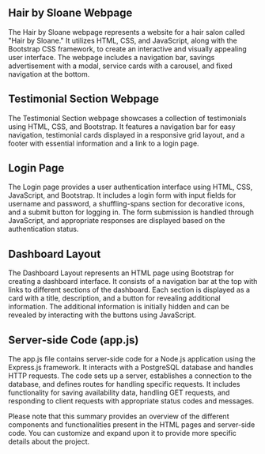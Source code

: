 
## Hair by Sloane Webpage

The Hair by Sloane webpage represents a website for a hair salon called "Hair by Sloane." It utilizes HTML, CSS, and JavaScript, along with the Bootstrap CSS framework, to create an interactive and visually appealing user interface. The webpage includes a navigation bar, savings advertisement with a modal, service cards with a carousel, and fixed navigation at the bottom.

## Testimonial Section Webpage

The Testimonial Section webpage showcases a collection of testimonials using HTML, CSS, and Bootstrap. It features a navigation bar for easy navigation, testimonial cards displayed in a responsive grid layout, and a footer with essential information and a link to a login page.

## Login Page

The Login page provides a user authentication interface using HTML, CSS, JavaScript, and Bootstrap. It includes a login form with input fields for username and password, a shuffling-spans section for decorative icons, and a submit button for logging in. The form submission is handled through JavaScript, and appropriate responses are displayed based on the authentication status.

## Dashboard Layout

The Dashboard Layout represents an HTML page using Bootstrap for creating a dashboard interface. It consists of a navigation bar at the top with links to different sections of the dashboard. Each section is displayed as a card with a title, description, and a button for revealing additional information. The additional information is initially hidden and can be revealed by interacting with the buttons using JavaScript.

## Server-side Code (app.js)

The app.js file contains server-side code for a Node.js application using the Express.js framework. It interacts with a PostgreSQL database and handles HTTP requests. The code sets up a server, establishes a connection to the database, and defines routes for handling specific requests. It includes functionality for saving availability data, handling GET requests, and responding to client requests with appropriate status codes and messages.

Please note that this summary provides an overview of the different components and functionalities present in the HTML pages and server-side code. You can customize and expand upon it to provide more specific details about the project.